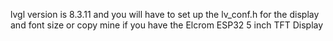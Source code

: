lvgl version is 8.3.11 and you will have to set up the lv_conf.h for the display and font size or copy mine if you have the Elcrom ESP32 5 inch TFT Display
